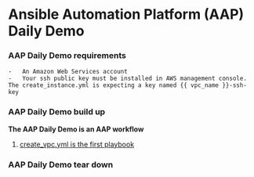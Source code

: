 # Ansible Automation Platform (AAP) Daily Demo
### AAP Daily Demo requirements  
    -   An Amazon Web Services account
    -   Your ssh public key must be installed in AWS management console.  The create_instance.yml is expecting a key named {{ vpc_name }}-ssh-key
### AAP Daily Demo build up
**The AAP Daily Demo is an AAP workflow**  
   1. [create_vpc.yml is the first playbook](https://github.com/redawg/Ansiblewesttigers/blob/master/Demonstrations/AAP_daily_demo/create_vpc.yml "create_vpc.yml")  
### AAP Daily Demo tear down  
